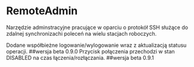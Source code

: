 # RemoteAdmin
Narzędzie adminstracyjne pracujące w oparciu o protokół SSH służące do zdalnej synchronizachi poleceń na wielu stacjach roboczych.

Dodane współbieżne logowanie/wylogowanie wraz z aktualizacją statusu operacji.
##wersja beta 0.9.0
Przycisk połączenia przechodzi w stan DISABLED na czas łączenia/rozłączania.
##wersja beta 0.9.1


